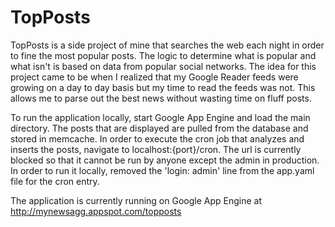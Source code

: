 TopPosts
========

TopPosts is a side project of mine that searches the web each night in order to fine the most popular posts. The logic to determine what is popular and what isn't is based on data from popular social networks. The idea for this project came to be when I realized that my Google Reader feeds were growing on a day to day basis but my time to read the feeds was not. This allows me to parse out the best news without wasting time on fluff posts.

To run the application locally, start Google App Engine and load the main directory. The posts that are displayed are pulled from the database and stored in memcache.  In order to execute the cron job that analyzes and inserts the posts, navigate to localhost:{port}/cron.  The url is currently blocked so that it cannot be run by anyone except the admin in production. In order to run it locally, removed the 'login: admin' line from the app.yaml file for the cron entry.

The application is currently running on Google App Engine at http://mynewsagg.appspot.com/topposts